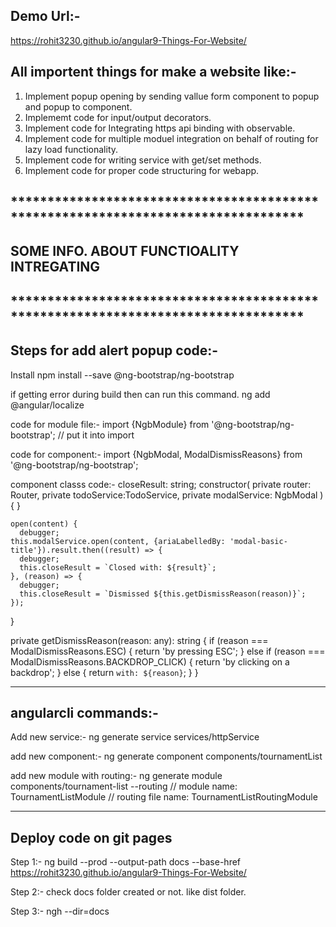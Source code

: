 ##  Demo Url:-
https://rohit3230.github.io/angular9-Things-For-Website/


##  All importent things for make a website like:-

1. Implement popup opening by sending vallue form component to popup and popup to component.
2. Implememt code for input/output decorators.
3. Implement code for Integrating https api binding with observable.
4. Implement code for multiple moduel  integration on behalf of routing for lazy load functionality.
5. Implement code for writing service with get/set methods.
6. Implement code for proper code structuring for webapp.



##  **********************************************************************************
##            SOME INFO. ABOUT FUNCTIOALITY INTREGATING
##  **********************************************************************************

##  Steps for add alert popup code:-

Install 
npm install --save @ng-bootstrap/ng-bootstrap

if getting error during build then can run this command.
ng add @angular/localize

code for module file:-
import {NgbModule} from '@ng-bootstrap/ng-bootstrap';    // put it into import

code for component:-
import {NgbModal, ModalDismissReasons} from '@ng-bootstrap/ng-bootstrap';


component classs code:-
closeResult: string;
  constructor( 
                private router: Router,
                private todoService:TodoService,
                private modalService: NgbModal
               ) {  }

    open(content) {
      debugger;
    this.modalService.open(content, {ariaLabelledBy: 'modal-basic-title'}).result.then((result) => {
      debugger;
      this.closeResult = `Closed with: ${result}`;
    }, (reason) => {
      debugger;
      this.closeResult = `Dismissed ${this.getDismissReason(reason)}`;
    });
  }

  private getDismissReason(reason: any): string {
    if (reason === ModalDismissReasons.ESC) {
      return 'by pressing ESC';
    } else if (reason === ModalDismissReasons.BACKDROP_CLICK) {
      return 'by clicking on a backdrop';
    } else {
      return  `with: ${reason}`;
    }
  }

*******************************************
##  angularcli commands:-

Add new service:-
ng generate service services/httpService 

add new component:-
ng generate component components/tournamentList

add new module with routing:-
ng generate module components/tournament-list --routing     // module name: TournamentListModule      // routing file name:  TournamentListRoutingModule

*******************************************

## Deploy code on git pages
Step 1:-
ng build --prod --output-path docs --base-href https://rohit3230.github.io/angular9-Things-For-Website/

Step 2:-
check docs folder created or not. like dist folder.

Step 3:-
ngh --dir=docs